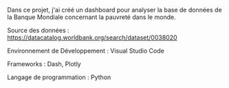Dans ce projet, j'ai créé un dashboard pour analyser la base de données de la Banque Mondiale concernant la pauvreté dans le monde.

Source des données : https://datacatalog.worldbank.org/search/dataset/0038020

Environnement de Développement : Visual Studio Code

Frameworks : Dash, Plotly

Langage de programmation : Python

